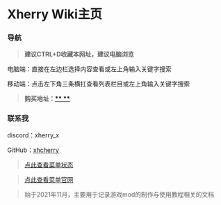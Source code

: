 # Xherry Wiki主页

### 导航

> **建议CTRL+D收藏本网址，建议电脑浏览**

电脑端：直接在左边栏选择内容查看或左上角输入关键字搜索

移动端：点击左下角三条横扛查看列表栏目或左上角输入关键字搜索

> **购买地址：</mark>[**  **</mark>](  )**


### 联系我

discord：xherry_x

GitHub：[xhcherry](https://github.com/xhcherry)


> [点此查看菜单状态](wiki/state.md)
 
> [点此查看菜单官网](wiki/website.md)

> 始于2021年11月，主要用于记录游戏mod的制作与使用教程相关的文档